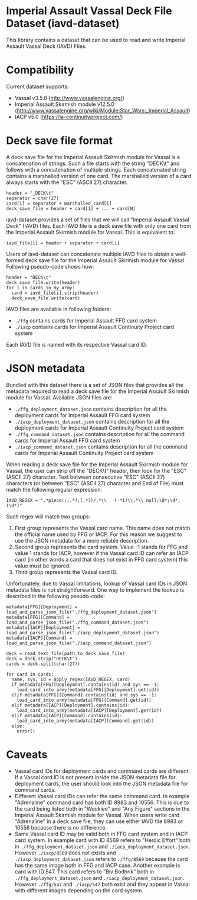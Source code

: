 # Imperial Assault Vassal Deck File Dataset (iavd-dataset)
This library contains a dataset that can be used to read and write Imperial Assault Vassal Deck (IAVD) Files.

# Compatibility
Current dataset supports:

* Vassal v3.5.0 (http://www.vassalengine.org/)
* Imperial Assault Skirmish module v12.5.0 (http://www.vassalengine.org/wiki/Module:Star_Wars:_Imperial_Assault)
* IACP v5.0 (https://ia-continuityproject.com/)

# Deck save file format
A deck save file for the Imperial Assault Skirmish module for Vassal is a concatenation of strings. Such a file starts with the string "DECK\t" and follows with a concatenation of multiple strings. Each concatenated string contains a marshalled version of one card. The marshalled version of a card always starts with the "ESC" (ASCII 27) character.

```
header = "_DECK\t"
separator = char(27)
card[i] = separator + marshalled_card[i]
deck_save_file = header + card[1] + ... + card[N]
```

iavd-dataset provides a set of files that we will call "Imperial Assault Vassal Deck" (IAVD) files. Each IAVD file is a deck save file with only one card from the Imperial Assault Skirmish module for Vassal. This is equivalent to:

```iavd_file[i] = header + separator + card[i]```

Users of iavd-dataset can concatenate multiple IAVD files to obtain a well-formed deck save file for the Imperial Assault Skirmish module for Vassal. Following pseudo-code shows how:

```
header = "DECK\t"
deck_save_file.write(header)
for i in cards_in_my_army:
  card = iavd_file[i].strip(header)
  deck_save_file.write(card)
```

IAVD files are available in following folders:

* ```./ffg``` contains cards for Imperial Assault FFG card system
* ```./iacp``` contains cards for Imperial Assault Continuity Project card system

Each IAVD file is named with its respective Vassal card ID.

# JSON metadata
Bundled with this dataset there is a set of JSON files that provides all the metadata required to read a deck save file for the Imperial Assault Skirmish module for Vassal. Available JSON files are:

* ```./ffg_deployment_dataset.json``` contains description for all the deployment cards for Imperial Assault FFG card system
* ```./iacp_deployment_dataset.json``` contains description for all the deployment cards for Imperial Assault Continuity Project card system
* ```./ffg_command_dataset.json``` contains description for all the command cards for Imperial Assault FFG card system
* ```./iacp_command_dataset.json``` contains description for all the command cards for Imperial Assault Continuity Project card system

When reading a deck save file for the Imperial Assault Skirmish module for Vassal, the user can strip off the "DECK\t" header, then look for the "ESC" (ASCII 27) character. Text between consecutive "ESC" (ASCII 27) characters (or between "ESC" (ASCII 27) character and End of File) must match the following regular expression:

```IAVD_REGEX = ".*piece;;;.*?;(.*?)/.*\\	(-*1)\\.*\\	null;\d*;\d*;(\d*)"```

Such regex will match two groups:

1. First group represents the Vassal card name. This name does not match the official name used by FFG or IACP. For this reason we suggest to use the JSON metadata for a more reliable description.
2. Second group represents the card system. Value -1 stands for FFG and value 1 stands for IACP, however if the Vassal card ID can refer an IACP card (in other words a card that does not exist in FFG card system) this value must be ignored.
3. Third group represents the Vassal card ID.

Unfortunately, due to Vassal limitations, lookup of Vassal card IDs in JSON metadata files is not straightforward. One way to implement the lookup is described in the following pseudo-code:

```
metadata[FFG][Deployment] = load_and_parse_json_file("./ffg_deployment_dataset.json")
metadata[FFG][Command] = load_and_parse_json_file("./ffg_command_dataset.json")
metadata[IACP][Deployment] = load_and_parse_json_file("./iacp_deployment_dataset.json")
metadata[IACP][Command] = load_and_parse_json_file("./iacp_command_dataset.json")

deck = read_text_file(path_to_deck_save_file)
deck = deck.strip("DECK\t")
cards = deck.split(char(27))

for card in cards:
  name, sys, id = apply_regex(IAVD_REGEX, card)
  if metadata[FFG][Deployment].contains(id) and sys == -1:
    load_card_into_army(metadata[FFG][Deployment].get(id))
  elif metadata[FFG][Command].contains(id) and sys == -1:
    load_card_into_army(metadata[FFG][Command].get(id))
  elif metadata[IACP][Deployment].contains(id):
    load_card_into_army(metadata[IACP][Deployment].get(id))
  elif metadata[IACP][Command].contains(id):
    load_card_into_army(metadata[IACP][Command].get(id))
  else:
    error()
```

# Caveats

* Vassal card IDs for deployment cards and command cards are different. If a Vassal card ID is not present inside the JSON metadata file for deployment cards, the user should look into the JSON metadata file for command cards.
* Different Vassal card IDs can refer the same command card. In example "Adrenaline" command card has both ID 8983 and 10556. This is due to the card being listed both in "Wookiee" and "Any Figure" sections in the Imperial Assault Skirmish module for Vassal. When users write card "Adrenaline" in a deck save file, they can use either IAVD file 8983 or 10556 because there is no difference.
* Same Vassal card ID may be valid both in FFG card system and in IACP card system. In example card with ID 8569 refers to "Heroic Effort" both in ```./ffg_deployment_dataset.json``` and ```./iacp_deployment_dataset.json```. However ```./iacp/8569``` does not exists and ```./iacp_deployment_dataset.json``` refers to ```./ffg/8569``` because the card has the same image both in FFG and IACP case. Another example is card with ID 547. This card refers to "Biv Bodhrik" both in ```./ffg_deployment_dataset.json``` and ```./iacp_deployment_dataset.json```. However ```./ffg/547``` and ```./iacp/547``` both exist and they appear in Vassal with different images depending on the card system.
